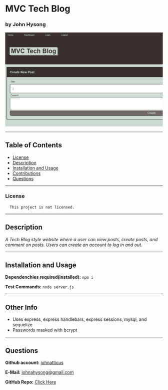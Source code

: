 
# MVC Tech Blog

### by John Hysong

![MVC Tech Blog](https://raw.githubusercontent.com/johnatticus/MVC-Tech-Blog/main/assets/images/screenshot.png)

---
## Table of Contents
  - [License](#license)
  - [Description](#description)
  - [Installation and Usage](#installation-and-usage)
  - [Contributions](#contributions)
  - [Questions](#questions)

---

### License
      
      This project is not licensed.


---  
## Description

*A Tech Blog style website where a user can view posts, create posts, and comment on posts.*
*Users can create an account to log in and out.*

 

---

## Installation and Usage

**Dependenchies required(installed):** `npm i`

**Test Commands:** `node server.js`

---

## Other Info

- Uses express, express handlebars, express sessions, mysql, and sequelize
- Passwords masked with bcrypt

---

## Questions
**Github account:** [johnatticus](https://github.com/johnatticus)

**E-Mail:** [johnahysong@gmail.com](mailto:johnatticus)

**GitHub Repo:** [Click Here](https://github.com/johnatticus/MVC-Tech-Blog)

